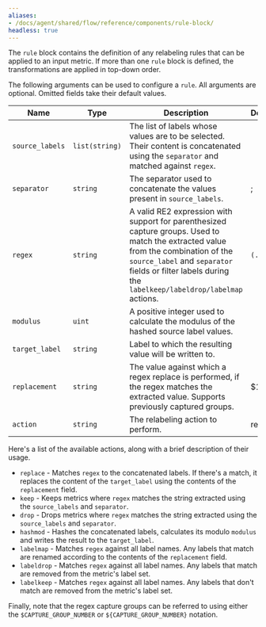 ```yaml
---
aliases:
- /docs/agent/shared/flow/reference/components/rule-block/
headless: true
---
```


The `rule` block contains the definition of any relabeling rules that can be
applied to an input metric. If more than one `rule` block is defined, the
transformations are applied in top-down order.

The following arguments can be used to configure a `rule`. All arguments are
optional. Omitted fields take their default values.

Name | Type | Description | Default | Required
---- | ---- | ----------- | ------- | --------
`source_labels` | `list(string)` | The list of labels whose values are to be selected. Their content is concatenated using the `separator` and matched against `regex`. | | no
`separator`     | `string`       | The separator used to concatenate the values present in `source_labels`. | ; | no
`regex`         | `string`       | A valid RE2 expression with support for parenthesized capture groups. Used to match the extracted value from the combination of the `source_label` and `separator` fields or filter labels during the `labelkeep/labeldrop/labelmap` actions. | `(.*)` | no
`modulus`       | `uint`         | A positive integer used to calculate the modulus of the hashed source label values. | | no
`target_label`  | `string`       | Label to which the resulting value will be written to. | | no
`replacement`   | `string`       | The value against which a regex replace is performed, if the regex matches the extracted value. Supports previously captured groups. | $1 | no
`action`        | `string`       | The relabeling action to perform. | replace | no

Here's a list of the available actions, along with a brief description of their usage.

* `replace`   - Matches `regex` to the concatenated labels. If there's a match, it replaces the content of the `target_label` using the contents of the `replacement` field.
* `keep`      - Keeps metrics where `regex` matches the string extracted using the `source_labels` and `separator`.
* `drop`      - Drops metrics where `regex` matches the string extracted using the `source_labels` and `separator`.
* `hashmod`   - Hashes the concatenated labels, calculates its modulo `modulus` and writes the result to the `target_label`.
* `labelmap`  - Matches `regex` against all label names. Any labels that match are renamed according to the contents of the `replacement` field.
* `labeldrop` - Matches `regex` against all label names. Any labels that match are removed from the metric's label set.
* `labelkeep` - Matches `regex` against all label names. Any labels that don't match are removed from the metric's label set.

Finally, note that the regex capture groups can be referred to using either the
`$CAPTURE_GROUP_NUMBER` or `${CAPTURE_GROUP_NUMBER}` notation.
